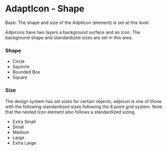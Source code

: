 # AdaptIcon - Shape

Base: The shape and size of the AdptIcon (element) is set at this level.

Adpicons have two layers a background surface and an icon.  The background shape and standardized sizes are set in this area.

### Shape

- Circle
- Squircle
- Rounded Box
- Square

### Size

The design system has set sizes for certain objects, adpicon is one of those with the following standardized sizes following the 8 point grid system.  Note that the nested Icon element also follows a standardized sizing.

- Extra Small
- Small
- Medium
- Large
- Extra Large